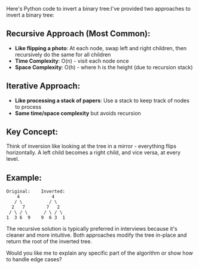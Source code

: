 Here's Python code to invert a binary tree:I've provided two approaches to invert a binary tree:

## **Recursive Approach (Most Common):**
- **Like flipping a photo**: At each node, swap left and right children, then recursively do the same for all children
- **Time Complexity**: O(n) - visit each node once
- **Space Complexity**: O(h) - where h is the height (due to recursion stack)

## **Iterative Approach:**
- **Like processing a stack of papers**: Use a stack to keep track of nodes to process
- **Same time/space complexity** but avoids recursion

## **Key Concept:**
Think of inversion like looking at the tree in a mirror - everything flips horizontally. A left child becomes a right child, and vice versa, at every level.

## **Example:**
```
Original:    Inverted:
    4            4
   / \          / \
  2   7        7   2
 / \ / \      / \ / \
1  3 6  9    9  6 3  1
```

The recursive solution is typically preferred in interviews because it's cleaner and more intuitive. Both approaches modify the tree in-place and return the root of the inverted tree.

Would you like me to explain any specific part of the algorithm or show how to handle edge cases?

